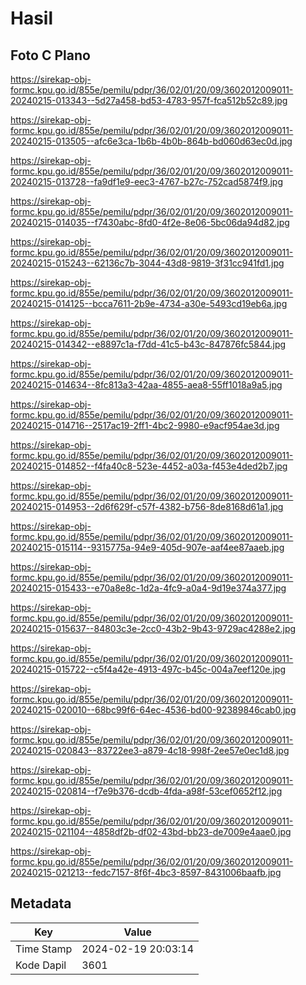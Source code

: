 # Hasil

## Foto C Plano

https://sirekap-obj-formc.kpu.go.id/855e/pemilu/pdpr/36/02/01/20/09/3602012009011-20240215-013343--5d27a458-bd53-4783-957f-fca512b52c89.jpg

https://sirekap-obj-formc.kpu.go.id/855e/pemilu/pdpr/36/02/01/20/09/3602012009011-20240215-013505--afc6e3ca-1b6b-4b0b-864b-bd060d63ec0d.jpg

https://sirekap-obj-formc.kpu.go.id/855e/pemilu/pdpr/36/02/01/20/09/3602012009011-20240215-013728--fa9df1e9-eec3-4767-b27c-752cad5874f9.jpg

https://sirekap-obj-formc.kpu.go.id/855e/pemilu/pdpr/36/02/01/20/09/3602012009011-20240215-014035--f7430abc-8fd0-4f2e-8e06-5bc06da94d82.jpg

https://sirekap-obj-formc.kpu.go.id/855e/pemilu/pdpr/36/02/01/20/09/3602012009011-20240215-015243--62136c7b-3044-43d8-9819-3f31cc941fd1.jpg

https://sirekap-obj-formc.kpu.go.id/855e/pemilu/pdpr/36/02/01/20/09/3602012009011-20240215-014125--bcca7611-2b9e-4734-a30e-5493cd19eb6a.jpg

https://sirekap-obj-formc.kpu.go.id/855e/pemilu/pdpr/36/02/01/20/09/3602012009011-20240215-014342--e8897c1a-f7dd-41c5-b43c-847876fc5844.jpg

https://sirekap-obj-formc.kpu.go.id/855e/pemilu/pdpr/36/02/01/20/09/3602012009011-20240215-014634--8fc813a3-42aa-4855-aea8-55ff1018a9a5.jpg

https://sirekap-obj-formc.kpu.go.id/855e/pemilu/pdpr/36/02/01/20/09/3602012009011-20240215-014716--2517ac19-2ff1-4bc2-9980-e9acf954ae3d.jpg

https://sirekap-obj-formc.kpu.go.id/855e/pemilu/pdpr/36/02/01/20/09/3602012009011-20240215-014852--f4fa40c8-523e-4452-a03a-f453e4ded2b7.jpg

https://sirekap-obj-formc.kpu.go.id/855e/pemilu/pdpr/36/02/01/20/09/3602012009011-20240215-014953--2d6f629f-c57f-4382-b756-8de8168d61a1.jpg

https://sirekap-obj-formc.kpu.go.id/855e/pemilu/pdpr/36/02/01/20/09/3602012009011-20240215-015114--9315775a-94e9-405d-907e-aaf4ee87aaeb.jpg

https://sirekap-obj-formc.kpu.go.id/855e/pemilu/pdpr/36/02/01/20/09/3602012009011-20240215-015433--e70a8e8c-1d2a-4fc9-a0a4-9d19e374a377.jpg

https://sirekap-obj-formc.kpu.go.id/855e/pemilu/pdpr/36/02/01/20/09/3602012009011-20240215-015637--84803c3e-2cc0-43b2-9b43-9729ac4288e2.jpg

https://sirekap-obj-formc.kpu.go.id/855e/pemilu/pdpr/36/02/01/20/09/3602012009011-20240215-015722--c5f4a42e-4913-497c-b45c-004a7eef120e.jpg

https://sirekap-obj-formc.kpu.go.id/855e/pemilu/pdpr/36/02/01/20/09/3602012009011-20240215-020010--68bc99f6-64ec-4536-bd00-92389846cab0.jpg

https://sirekap-obj-formc.kpu.go.id/855e/pemilu/pdpr/36/02/01/20/09/3602012009011-20240215-020843--83722ee3-a879-4c18-998f-2ee57e0ec1d8.jpg

https://sirekap-obj-formc.kpu.go.id/855e/pemilu/pdpr/36/02/01/20/09/3602012009011-20240215-020814--f7e9b376-dcdb-4fda-a98f-53cef0652f12.jpg

https://sirekap-obj-formc.kpu.go.id/855e/pemilu/pdpr/36/02/01/20/09/3602012009011-20240215-021104--4858df2b-df02-43bd-bb23-de7009e4aae0.jpg

https://sirekap-obj-formc.kpu.go.id/855e/pemilu/pdpr/36/02/01/20/09/3602012009011-20240215-021213--fedc7157-8f6f-4bc3-8597-8431006baafb.jpg


## Metadata

| Key        | Value               |
| ---------- | ------------------- |
| Time Stamp | 2024-02-19 20:03:14 |
| Kode Dapil | 3601                |



